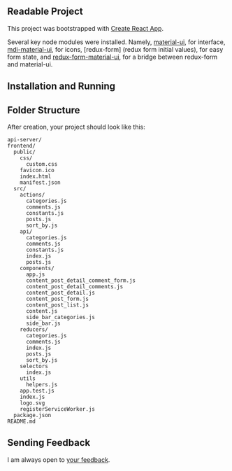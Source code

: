 ## Readable Project

This project was bootstrapped with [Create React App](https://github.com/facebookincubator/create-react-app).

Several key node modules were installed. Namely, [material-ui](https://material-ui.com), for interface, [mdi-material-ui](https://github.com/TeamWertarbyte/mdi-material-ui), for icons, [redux-form] (redux form initial values), for easy form state, and [redux-form-material-ui](https://github.com/erikras/redux-form-material-ui/tree/5.0), for a bridge between redux-form and material-ui.

## Installation and Running

## Folder Structure

After creation, your project should look like this:

```
api-server/
frontend/
  public/
    css/
      custom.css
    favicon.ico
    index.html
    manifest.json
  src/
    actions/
      categories.js
      comments.js
      constants.js
      posts.js
      sort_by.js
    api/
      categories.js
      comments.js
      constants.js
      index.js
      posts.js
    components/
      app.js
      content_post_detail_comment_form.js
      content_post_detail_comments.js
      content_post_detail.js
      content_post_form.js
      content_post_list.js
      content.js
      side_bar_categories.js
      side_bar.js
    reducers/
      categories.js
      comments.js
      index.js
      posts.js
      sort_by.js
    selectors
      index.js
    utils
      helpers.js
    app.test.js
    index.js
    logo.svg
    registerServiceWorker.js
  package.json
README.md
```

## Sending Feedback

I am always open to [your feedback](http://jessequinn.info).
